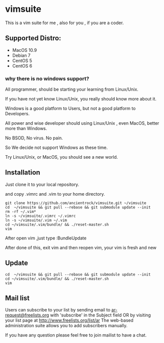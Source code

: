 vimsuite
==========

This is a vim suite for me , also for you , if you are a coder.

Supported Distro:
-----------------

* MacOS 10.9
* Debian 7
* CentOS 5
* CentOS 6


### why there is no windows support?

All programmer, should be starting your learning from Linux/Unix.

If you have not yet know Linux/Unix, you really should know more about it.

Windows is a good platform to Users, but not a good platform to Developers.

All power and wise developer should using Linux/Unix , even MacOS, better more than Windows.

No BSOD, No virus. No pain.

So We decide not support Windows as these time.

Try Linux/Unix, or MacOS, you should see a new world.



Installation
-------------


Just clone it to your local repository.

and copy .vimrc and .vim to your home directory.

```
git clone https://github.com/ancientrock/vimsuite.git ~/vimsuite 
cd  ~/vimsuite && git pull --rebase && git submodule update --init
rm -rf ~/.vim*
ln -s ~/vimsuite/.vimrc ~/.vimrc
ln -s ~/vimsuite/.vim ~/.vim
cd ~/vimsuite/.vim/bundle/ && ./reset-master.sh
vim
```
After open vim ,just type :BundleUpdate

After done of this, exit vim and then reopen vim, your vim is fresh and new

Update 
--------

```
cd  ~/vimsuite && git pull --rebase && git submodule update --init
cd ~/vimsuite/.vim/bundle/ && ./reset-master.sh
vim
```


Mail list
-----------

Users can subscribe to your list by sending email to ar-request@freelists.org with 'subscribe' in the Subject field OR by visiting your list page at http://www.freelists.org/list/ar The web-based administration suite allows you to add subscribers manually.

If you have any question please feel free to join mailist to have a chat.

